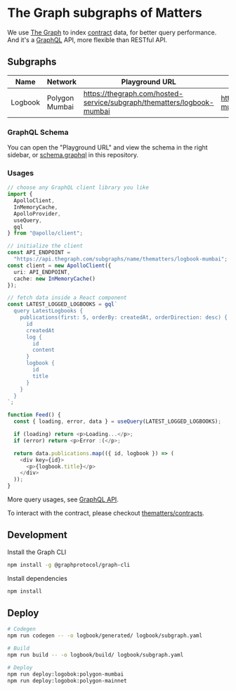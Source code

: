 # The Graph subgraphs of Matters

We use [The Graph](https://thegraph.com/) to index [contract](https://github.com/thematters/contracts) data, for better query performance. And it's a [GraphQL](https://graphql.org/) API, more flexible than RESTful API.

## Subgraphs

| Name    | Network        | Playground URL                                                         | API Endpoint                                                      |
| ------- | -------------- | ---------------------------------------------------------------------- | ----------------------------------------------------------------- |
| Logbook | Polygon Mumbai | https://thegraph.com/hosted-service/subgraph/thematters/logbook-mumbai | https://api.thegraph.com/subgraphs/name/thematters/logbook-mumbai |

### GraphQL Schema

You can open the "Playground URL" and view the schema in the right sidebar, or [schema.graphql](./logbook/schema.graphql) in this repository.

### Usages

```ts
// choose any GraphQL client library you like
import {
  ApolloClient,
  InMemoryCache,
  ApolloProvider,
  useQuery,
  gql
} from "@apollo/client";

// initialize the client
const API_ENDPOINT =
  "https://api.thegraph.com/subgraphs/name/thematters/logbook-mumbai";
const client = new ApolloClient({
  uri: API_ENDPOINT,
  cache: new InMemoryCache()
});

// fetch data inside a React component
const LATEST_LOGGED_LOGBOOKS = gql`
  query LatestLogbooks {
    publications(first: 5, orderBy: createdAt, orderDirection: desc) {
      id
      createdAt
      log {
        id
        content
      }
      logbook {
        id
        title
      }
    }
  }
`;

function Feed() {
  const { loading, error, data } = useQuery(LATEST_LOGGED_LOGBOOKS);

  if (loading) return <p>Loading...</p>;
  if (error) return <p>Error :(</p>;

  return data.publications.map(({ id, logbook }) => (
    <div key={id}>
      <p>{logbook.title}</p>
    </div>
  ));
}
```

More query usages, see [GraphQL API](https://thegraph.com/docs/en/developer/graphql-api).

To interact with the contract, please checkout [thematters/contracts](https://github.com/thematters/contracts).

## Development

Install the Graph CLI

```bash
npm install -g @graphprotocol/graph-cli
```

Install dependencies

```bash
npm install
```

## Deploy

```bash
# Codegen
npm run codegen -- -o logbook/generated/ logbook/subgraph.yaml

# Build
npm run build -- -o logbook/build/ logbook/subgraph.yaml

# Deploy
npm run deploy:logobok:polygon-mumbai
npm run deploy:logobok:polygon-mainnet
```
